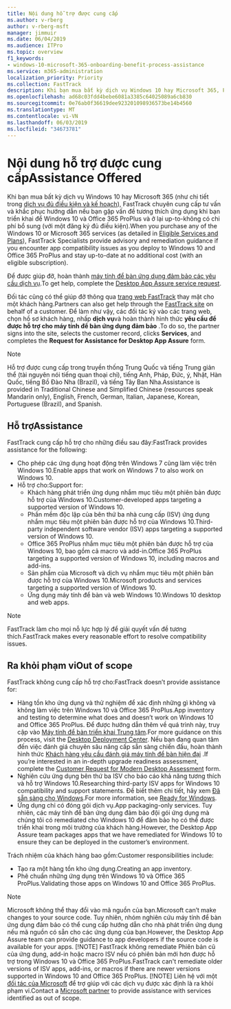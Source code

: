 ```yaml
---
title: Nội dung hỗ trợ được cung cấp
ms.author: v-rberg
author: v-rberg-msft
manager: jimmuir
ms.date: 06/04/2019
ms.audience: ITPro
ms.topic: overview
f1_keywords:
- windows-10-microsoft-365-onboarding-benefit-process-assistance
ms.service: m365-administration
localization_priority: Priority
ms.collection: FastTrack
description: Khi bạn mua bất kỳ dịch vụ Windows 10 hay Microsoft 365, FastTrack chuyên cung cấp tư vấn và khắc phục hướng dẫn triển khai để Windows 10 và Office 365 ProPlus và ở lại up-to-không có chi phí bổ sung (với một đăng ký đủ điều kiện).
ms.openlocfilehash: ad68c03fdd4bebe6081a3385c64025089a6cb830
ms.sourcegitcommit: 0e76ab0f36619dee923201098936573be14b4560
ms.translationtype: MT
ms.contentlocale: vi-VN
ms.lasthandoff: 06/03/2019
ms.locfileid: "34673781"
---
```

# <a name="assistance-offered"></a><span data-ttu-id="5eea8-103">Nội dung hỗ trợ được cung cấp</span><span class="sxs-lookup"><span data-stu-id="5eea8-103">Assistance Offered</span></span>  

<span data-ttu-id="5eea8-104">Khi bạn mua bất kỳ dịch vụ Windows 10 hay Microsoft 365 (như chi tiết trong [dịch vụ đủ điều kiện và kế hoạch](M365-eligible-services-and-plans.md)), FastTrack chuyên cung cấp tư vấn và khắc phục hướng dẫn nếu bạn gặp vấn đề tương thích ứng dụng khi bạn triển khai để Windows 10 và Office 365 ProPlus và ở lại up-to-không có chi phí bổ sung (với một đăng ký đủ điều kiện).</span><span class="sxs-lookup"><span data-stu-id="5eea8-104">When you purchase any of the Windows 10 or Microsoft 365 services (as detailed in [Eligible Services and Plans](M365-eligible-services-and-plans.md)), FastTrack Specialists provide advisory and remediation guidance if you encounter app compatibility issues as you deploy to Windows 10 and Office 365 ProPlus and stay up-to-date at no additional cost (with an eligible subscription).</span></span>

<span data-ttu-id="5eea8-105">Để được giúp đỡ, hoàn thành [máy tính để bàn ứng dụng đảm bảo các yêu cầu dịch vụ](https://go.microsoft.com/fwlink/?linkid=2022721).</span><span class="sxs-lookup"><span data-stu-id="5eea8-105">To get help, complete the [Desktop App Assure service request](https://go.microsoft.com/fwlink/?linkid=2022721).</span></span>

<span data-ttu-id="5eea8-106">Đối tác cũng có thể giúp đỡ thông qua [trang web FastTrack](https://go.microsoft.com/fwlink/?linkid=780698) thay mặt cho một khách hàng.</span><span class="sxs-lookup"><span data-stu-id="5eea8-106">Partners can also get help through the [FastTrack site](https://go.microsoft.com/fwlink/?linkid=780698) on behalf of a customer.</span></span> <span data-ttu-id="5eea8-107">Để làm như vậy, các đối tác ký vào các trang web, chọn hồ sơ khách hàng, nhấp **dịch vụ**và hoàn thành hình thức **yêu cầu để được hỗ trợ cho máy tính để bàn ứng dụng đảm bảo** .</span><span class="sxs-lookup"><span data-stu-id="5eea8-107">To do so, the partner signs into the site, selects the customer record, clicks **Services**, and completes the **Request for Assistance for Desktop App Assure** form.</span></span>

> [!NOTE]
> <span data-ttu-id="5eea8-108">Hỗ trợ được cung cấp trong truyền thống Trung Quốc và tiếng Trung giản thể (tài nguyên nói tiếng quan thoại chỉ), tiếng Anh, Pháp, Đức, ý, Nhật, Hàn Quốc, tiếng Bồ Đào Nha (Brazil), và tiếng Tây Ban Nha.</span><span class="sxs-lookup"><span data-stu-id="5eea8-108">Assistance is provided in Traditional Chinese and Simplified Chinese (resources speak Mandarin only), English, French, German, Italian, Japanese, Korean, Portuguese (Brazil), and Spanish.</span></span> 

## <a name="assistance"></a><span data-ttu-id="5eea8-109">Hỗ trợ</span><span class="sxs-lookup"><span data-stu-id="5eea8-109">Assistance</span></span>

<span data-ttu-id="5eea8-110">FastTrack cung cấp hỗ trợ cho những điều sau đây:</span><span class="sxs-lookup"><span data-stu-id="5eea8-110">FastTrack provides assistance for the following:</span></span>
- <span data-ttu-id="5eea8-111">Cho phép các ứng dụng hoạt động trên Windows 7 cũng làm việc trên Windows 10.</span><span class="sxs-lookup"><span data-stu-id="5eea8-111">Enable apps that work on Windows 7 to also work on Windows 10.</span></span>
- <span data-ttu-id="5eea8-112">Hỗ trợ cho:</span><span class="sxs-lookup"><span data-stu-id="5eea8-112">Support for:</span></span>
    - <span data-ttu-id="5eea8-113">Khách hàng phát triển ứng dụng nhắm mục tiêu một phiên bản được hỗ trợ của Windows 10.</span><span class="sxs-lookup"><span data-stu-id="5eea8-113">Customer-developed apps targeting a supported version of Windows 10.</span></span>
    - <span data-ttu-id="5eea8-114">Phần mềm độc lập của bên thứ ba nhà cung cấp (ISV) ứng dụng nhắm mục tiêu một phiên bản được hỗ trợ của Windows 10.</span><span class="sxs-lookup"><span data-stu-id="5eea8-114">Third-party independent software vendor (ISV) apps targeting a supported version of Windows 10.</span></span>
    - <span data-ttu-id="5eea8-115">Office 365 ProPlus nhắm mục tiêu một phiên bản được hỗ trợ của Windows 10, bao gồm cả macro và add-in.</span><span class="sxs-lookup"><span data-stu-id="5eea8-115">Office 365 ProPlus targeting a supported version of Windows 10, including macros and add-ins.</span></span>
    - <span data-ttu-id="5eea8-116">Sản phẩm của Microsoft và dịch vụ nhắm mục tiêu một phiên bản được hỗ trợ của Windows 10.</span><span class="sxs-lookup"><span data-stu-id="5eea8-116">Microsoft products and services targeting a supported version of Windows 10.</span></span>
    - <span data-ttu-id="5eea8-117">Ứng dụng máy tính để bàn và web Windows 10.</span><span class="sxs-lookup"><span data-stu-id="5eea8-117">Windows 10 desktop and web apps.</span></span>
> [!NOTE]
> <span data-ttu-id="5eea8-118">FastTrack làm cho mọi nỗ lực hợp lý để giải quyết vấn đề tương thích.</span><span class="sxs-lookup"><span data-stu-id="5eea8-118">FastTrack makes every reasonable effort to resolve compatibility issues.</span></span> 

## <a name="out-of-scope"></a><span data-ttu-id="5eea8-119">Ra khỏi phạm vi</span><span class="sxs-lookup"><span data-stu-id="5eea8-119">Out of scope</span></span>

<span data-ttu-id="5eea8-120">FastTrack không cung cấp hỗ trợ cho:</span><span class="sxs-lookup"><span data-stu-id="5eea8-120">FastTrack doesn’t provide assistance for:</span></span>
- <span data-ttu-id="5eea8-121">Hàng tồn kho ứng dụng và thử nghiệm để xác định những gì không và không làm việc trên Windows 10 và Office 365 ProPlus.</span><span class="sxs-lookup"><span data-stu-id="5eea8-121">App inventory and testing to determine what does and doesn’t work on Windows 10 and Office 365 ProPlus.</span></span> <span data-ttu-id="5eea8-122">Để được hướng dẫn thêm về quá trình này, truy cập vào [Máy tính để bàn triển khai Trung tâm](https://go.microsoft.com/fwlink/?linkid=2080140).</span><span class="sxs-lookup"><span data-stu-id="5eea8-122">For more guidance on this process, visit the [Desktop Deployment Center](https://go.microsoft.com/fwlink/?linkid=2080140).</span></span> <span data-ttu-id="5eea8-123">Nếu bạn đang quan tâm đến việc đánh giá chuyên sâu nâng cấp sẵn sàng chiến đấu, hoàn thành hình thức [Khách hàng yêu cầu đánh giá máy tính để bàn hiện đại](https://go.microsoft.com/fwlink/?linkid=2053818) .</span><span class="sxs-lookup"><span data-stu-id="5eea8-123">If you’re interested in an in-depth upgrade readiness assessment, complete the [Customer Request for Modern Desktop Assessment](https://go.microsoft.com/fwlink/?linkid=2053818) form.</span></span>
- <span data-ttu-id="5eea8-124">Nghiên cứu ứng dụng bên thứ ba ISV cho báo cáo khả năng tương thích và hỗ trợ Windows 10.</span><span class="sxs-lookup"><span data-stu-id="5eea8-124">Researching third-party ISV apps for Windows 10 compatibility and support statements.</span></span> <span data-ttu-id="5eea8-125">Để biết thêm chi tiết, hãy xem [Đã sẵn sàng cho Windows](https://go.microsoft.com/fwlink/?linkid=2054580).</span><span class="sxs-lookup"><span data-stu-id="5eea8-125">For more information, see [Ready for Windows](https://go.microsoft.com/fwlink/?linkid=2054580).</span></span>
- <span data-ttu-id="5eea8-126">Ứng dụng chỉ có đóng gói dịch vụ.</span><span class="sxs-lookup"><span data-stu-id="5eea8-126">App packaging-only services.</span></span> <span data-ttu-id="5eea8-127">Tuy nhiên, các máy tính để bàn ứng dụng đảm bảo đội gói ứng dụng mà chúng tôi có remediated cho Windows 10 để đảm bảo họ có thể được triển khai trong môi trường của khách hàng.</span><span class="sxs-lookup"><span data-stu-id="5eea8-127">However, the Desktop App Assure team packages apps that we have remediated for Windows 10 to ensure they can be deployed in the customer’s environment.</span></span>

<span data-ttu-id="5eea8-128">Trách nhiệm của khách hàng bao gồm:</span><span class="sxs-lookup"><span data-stu-id="5eea8-128">Customer responsibilities include:</span></span>
- <span data-ttu-id="5eea8-129">Tạo ra một hàng tồn kho ứng dụng.</span><span class="sxs-lookup"><span data-stu-id="5eea8-129">Creating an app inventory.</span></span>
- <span data-ttu-id="5eea8-130">Phê chuẩn những ứng dụng trên Windows 10 và Office 365 ProPlus.</span><span class="sxs-lookup"><span data-stu-id="5eea8-130">Validating those apps on Windows 10 and Office 365 ProPlus.</span></span>
> [!NOTE]
> <span data-ttu-id="5eea8-131">Microsoft không thể thay đổi vào mã nguồn của bạn.</span><span class="sxs-lookup"><span data-stu-id="5eea8-131">Microsoft can’t make changes to your source code.</span></span> <span data-ttu-id="5eea8-132">Tuy nhiên, nhóm nghiên cứu máy tính để bàn ứng dụng đảm bảo có thể cung cấp hướng dẫn cho nhà phát triển ứng dụng nếu mã nguồn có sẵn cho các ứng dụng của bạn.</span><span class="sxs-lookup"><span data-stu-id="5eea8-132">However, the Desktop App Assure team can provide guidance to app developers if the source code is available for your apps.</span></span>
> [!NOTE]
> <span data-ttu-id="5eea8-133">FastTrack không remediate Phiên bản cũ của ứng dụng, add-in hoặc macro ISV nếu có phiên bản mới hơn được hỗ trợ trong Windows 10 và Office 365 ProPlus.</span><span class="sxs-lookup"><span data-stu-id="5eea8-133">FastTrack can't remediate older versions of ISV apps, add-ins, or macros if there are newer versions supported in Windows 10 and Office 365 ProPlus.</span></span>
> [!NOTE]
> <span data-ttu-id="5eea8-134">Liên hệ với một [đối tác của Microsoft](https://go.microsoft.com/fwlink/?linkid=2080150) để trợ giúp với các dịch vụ được xác định là ra khỏi phạm vi.</span><span class="sxs-lookup"><span data-stu-id="5eea8-134">Contact a [Microsoft partner](https://go.microsoft.com/fwlink/?linkid=2080150) to provide assistance with services identified as out of scope.</span></span>
